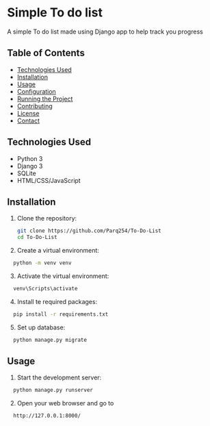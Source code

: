 # Simple To do list

A simple To do list made using Django app to help track you progress

## Table of Contents

- [Technologies Used](#technologies-used)
- [Installation](#installation)
- [Usage](#usage)
- [Configuration](#configuration)
- [Running the Project](#running-the-project)
- [Contributing](#contributing)
- [License](#license)
- [Contact](#contact)



## Technologies Used

- Python 3
- Django 3
- SQLite
- HTML/CSS/JavaScript


## Installation

1. Clone the repository:
   ```bash
   git clone https://github.com/Parq254/To-Do-List
   cd To-Do-List
   ```

2. Create a virtual environment:
```bash
  python -m venv venv
```

3. Activate the virtual environment:
```bash
  venv\Scripts\activate
```

4. Install te required packages:
```bash
  pip install -r requirements.txt
```

5. Set up database:
```bash
  python manage.py migrate
```

## Usage
1. Start the development server:
```bash
  python manage.py runserver
```

2. Open your web browser and go to
```
  http://127.0.0.1:8000/
```


